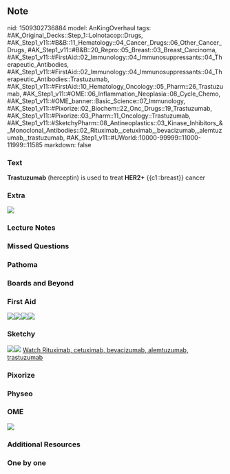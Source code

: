 ## Note
nid: 1509302736884
model: AnKingOverhaul
tags: #AK_Original_Decks::Step_1::Lolnotacop::Drugs, #AK_Step1_v11::#B&B::11_Hematology::04_Cancer_Drugs::06_Other_Cancer_Drugs, #AK_Step1_v11::#B&B::20_Repro::05_Breast::03_Breast_Carcinoma, #AK_Step1_v11::#FirstAid::02_Immunology::04_Immunosuppressants::04_Therapeutic_Antibodies, #AK_Step1_v11::#FirstAid::02_Immunology::04_Immunosuppressants::04_Therapeutic_Antibodies::Trastuzumab, #AK_Step1_v11::#FirstAid::10_Hematology_Oncology::05_Pharm::26_Trastuzumab, #AK_Step1_v11::#OME::06_Inflammation_Neoplasia::08_Cycle_Chemo, #AK_Step1_v11::#OME_banner::Basic_Science::07_Immunology, #AK_Step1_v11::#Pixorize::02_Biochem::22_Onc_Drugs::19_Trastuzumab, #AK_Step1_v11::#Pixorize::03_Pharm::11_Oncology::Trastuzumab, #AK_Step1_v11::#SketchyPharm::08_Antineoplastics::03_Kinase_Inhibitors_&_Monoclonal_Antibodies::02_Rituximab,_cetuximab,_bevacizumab,_alemtuzumab,_trastuzumab, #AK_Step1_v11::#UWorld::10000-99999::11000-11999::11585
markdown: false

### Text
<b>Trastuzumab</b> (herceptin) is used to treat <b>HER2+</b>
{{c1::breast}} cancer

### Extra
<img src="paste-29407641076204.jpg">

### Lecture Notes


### Missed Questions


### Pathoma


### Boards and Beyond


### First Aid
<img src="paste-34286723923971.jpg"><img src=
"paste-34359738368003.jpg"><img src=
"paste-34398393073667.jpg"><img src="paste-34540126994435.jpg">

### Sketchy
<img src="paste-390537081257985.jpg" class="resizer"><img src=
"paste-87d74ac95a67d78e1a0443bd770c17f44240fcf8.png" class=
"resizer"> <a href=
"https://dashboard.sketchy.com/study/medical/courses/medical-pharmacology/units/medical-pharmacology-antineoplastics/videos/medical-pharmacology-antineoplastics-kinase-inhibitors-and-monoclonal-antibodies-rituximab-cetuximab-bevacizumab-alemtuzumab-trastuzumab?utm_source=anki&utm_medium=partnership&utm_campaign=february_update&utm_content=medical">
Watch Rituximab, cetuximab, bevacizumab, alemtuzumab,
trastuzumab</a>

### Pixorize


### Physeo


### OME
<div class="ome-widget">
  <a href=
  "https://onlinemeded.org/spa/immunology?ref=anki"><img src=
  "_OME_AnkiFlashcards_Topic_2.png"></a>
</div>

### Additional Resources


### One by one

